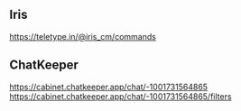 ## Iris
https://teletype.in/@iris_cm/commands

## ChatKeeper
https://cabinet.chatkeeper.app/chat/-1001731564865
<br>
https://cabinet.chatkeeper.app/chat/-1001731564865/filters
